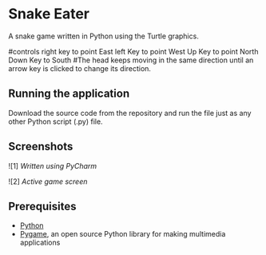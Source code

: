 # Snake Eater
A snake game written in Python using the Turtle graphics.

#controls 
right key to point East
left Key to point West 
Up Key to point North 
Down Key to South 
#The head keeps moving in the same direction until an arrow key is clicked to change its direction.

## Running the application
Download the source code from the repository and run the file just as any other Python script (.py) file.

## Screenshots

![1]
*Written using PyCharm*

![2]
*Active game screen*

## Prerequisites
* [Python](https://www.python.org)
* [Pygame](https://www.pygame.org/wiki/GettingStarted), an open source Python library for making multimedia applications

